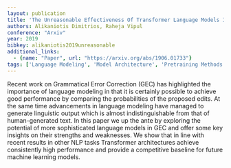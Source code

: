 ```yaml
---
layout: publication
title: 'The Unreasonable Effectiveness Of Transformer Language Models In Grammatical Error Correction'
authors: Alikaniotis Dimitrios, Raheja Vipul
conference: "Arxiv"
year: 2019
bibkey: alikaniotis2019unreasonable
additional_links:
  - {name: "Paper", url: "https://arxiv.org/abs/1906.01733"}
tags: ['Language Modeling', 'Model Architecture', 'Pretraining Methods', 'Transformer']
---
```

Recent work on Grammatical Error Correction (GEC) has highlighted the importance of language modeling in that it is certainly possible to achieve good performance by comparing the probabilities of the proposed edits. At the same time advancements in language modeling have managed to generate linguistic output which is almost indistinguishable from that of human-generated text. In this paper we up the ante by exploring the potential of more sophisticated language models in GEC and offer some key insights on their strengths and weaknesses. We show that in line with recent results in other NLP tasks Transformer architectures achieve consistently high performance and provide a competitive baseline for future machine learning models.
